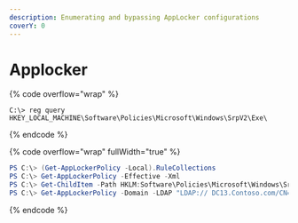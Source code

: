 ```yaml
---
description: Enumerating and bypassing AppLocker configurations
coverY: 0
---
```


# Applocker

{% code overflow="wrap" %}
```
C:\> reg query HKEY_LOCAL_MACHINE\Software\Policies\Microsoft\Windows\SrpV2\Exe\
```
{% endcode %}

{% code overflow="wrap" fullWidth="true" %}
```powershell
PS C:\> (Get-AppLockerPolicy -Local).RuleCollections
PS C:\> Get-AppLockerPolicy -Effective -Xml
PS C:\> Get-ChildItem -Path HKLM:Software\Policies\Microsoft\Windows\SrpV2 -Recurse
PS C:\> Get-AppLockerPolicy -Domain -LDAP "LDAP:// DC13.Contoso.com/CN={31B2F340-016D-11D2-945F-00C04FB984F9},CN=Policies,CN=System,DC=Contoso,DC=com
```
{% endcode %}
